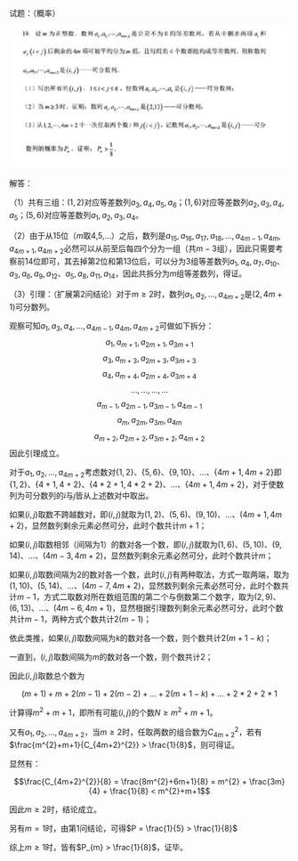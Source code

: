 试题：（概率）

![](assets/2024年全国新课标Ⅰ卷/2024年最后一题.jpg)

解答：

（1）共有三组：$(1,2)$对应等差数列$a_{3},a_{4},a_{5},a_{6}$；$(1,6)$对应等差数列$a_{2},a_{3},a_{4},a_{5}$；$(5,6)$对应等差数列$a_{1},a_{2},a_{3},a_{4}$。

（2）由于从15位（$m$取4,5,…）之后，数列是$a_{15},a_{16},a_{17},a_{18},\dots ,a_{4m-1},a_{4m},a_{4m+1},a_{4m+2}$必然可以从前至后每四个分为一组（共$m-3$组），因此只需要考察前14位即可，其去掉第2位和第13位后，可以分为3组等差数列$a_{1},a_{4},a_{7},a_{10}$、$a_{3},a_{6},a_{9},a_{12}$、$a_{5},a_{8},a_{11},a_{14}$，因此共拆分为$m$组等差数列，得证。

（3）引理：（扩展第2问结论）对于$m\ge 2$时，数列$a_{1},a_{2},\dots ,a_{4m+2}$是$(2,4m+1)$可分数列。

观察可知$a_{1},a_{3},a_{4},\dots ,a_{4m-1},a_{4m},a_{4m+2}$可做如下拆分：
$$a_{1},a_{m+1},a_{2m+1},a_{3m+1}$$
$$a_{3},a_{m+3},a_{2m+3},a_{3m+3}$$
$$a_{4},a_{m+4},a_{2m+4},a_{3m+4}$$
$$\dots ,\dots ,\dots ,\dots $$
$$a_{m-1},a_{2m-1},a_{3m-1},a_{4m-1}$$
$$a_{m},a_{2m},a_{3m},a_{4m}$$
$$a_{m+2},a_{2m+2},a_{3m+2},a_{4m+2}$$
因此引理成立。

对于$a_{1},a_{2},\dots ,a_{4m+2}$考虑数对$\{1,2\}$、$\{5,6\}$、$\{9,10\}$、…、$\{4m+1,4m+2\}$即$\{1,2\}$、$\{4+1,4+2\}$、$\{4*2+1,4*2+2\}$、…、$\{4m+1,4m+2\}$，对于使数列为可分数列的$i$与$j$皆从上述数对中取出。

如果$(i,j)$取数不跨越数对，即$(i,j)$就取为$(1,2)$、$(5,6)$、$(9,10)$、…、$(4m+1,4m+2)$，显然数列剩余元素必然可分，此时个数共计$m+1$；

如果$(i,j)$取数相邻（间隔为$1$）的数对各一个数，即$(i,j)$就取为$(1,6)$、$(5,10)$、$(9,14)$、…、$(4m-3,4m+2)$，显然数列剩余元素必然可分，此时个数共计$m$；

如果$(i,j)$取数间隔为$2$的数对各一个数，此时$(i,j)$有两种取法，方式一取两端，取为$(1,10)$、$(5,14)$、…、$(4m-7,4m+2)$，显然数列剩余元素必然可分，此时个数共计$m-1$，方式二取数对所在数组范围的第二个与倒数第二个数字，取为$(2,9)$、$(6,13)$、…、$(4m-6,4m+1)$，显然根据引理数列剩余元素必然可分，此时个数共计$m-1$，两种方式个数共计$2(m-1)$；

依此类推，如果$(i,j)$取数间隔为$k$的数对各一个数，则个数共计$2(m+1-k)$；

一直到，$(i,j)$取数间隔为$m$的数对各一个数，则个数共计$2$；

因此$(i,j)$取数总个数为

$$(m+1)+m+2(m-1)+2(m-2)+\dots +2(m+1-k)+\dots +2*2+2*1$$

计算得$m^{2}+m+1$，即所有可能$(i,j)$的个数$N\ge m^{2}+m+1$。

又有$a_{1},a_{2},\dots ,a_{4m+2}$，当$m\ge 2$时，任取两数的组合数为$C_{4m+2}^{2}$，若有$\frac{m^{2}+m+1}{C_{4m+2}^{2}} > \frac{1}{8}$，则可得证。

显然有：

$$\frac{C_{4m+2}^{2}}{8} = \frac{8m^{2}+6m+1}{8} = m^{2} + \frac{3m}{4} + \frac{1}{8} < m^{2}+m+1$$

因此$m\ge 2$时，结论成立。

另有$m=1$时，由第1问结论，可得$P = \frac{1}{5} > \frac{1}{8}$

综上$m\ge 1$时，皆有$P_{m} > \frac{1}{8}$，证毕。